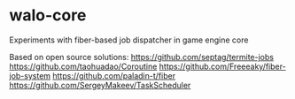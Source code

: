 # walo-core

Experiments with fiber-based job dispatcher in game engine core

Based on open source solutions:
https://github.com/septag/termite-jobs
https://github.com/taohuadao/Coroutine
https://github.com/Freeeaky/fiber-job-system
https://github.com/paladin-t/fiber
https://github.com/SergeyMakeev/TaskScheduler
